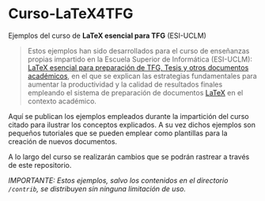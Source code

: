 # Curso-LaTeX4TFG

Ejemplos del curso de **LaTeX esencial para TFG** (ESI-UCLM)

> Estos ejemplos han sido desarrollados para el curso de enseñanzas propias impartido en la Escuela Superior de Informática (ESI-UCLM): [LaTeX esencial para preparación de TFG, Tesis y otros documentos académicos](http://visilab.etsii.uclm.es/?page_id=1468), en el que se explican las estrategias fundamentales para aumentar la productividad y la calidad de resultados finales empleando el sistema de preparación de documentos [LaTeX](https://www.latex-project.org/) en el contexto académico.

Aquí se publican los ejemplos empleados durante la impartición del curso citado para ilustrar los conceptos explicados. A su vez dichos ejemplos son pequeños tutoriales que se pueden emplear como plantillas para la creación de nuevos documentos.

A lo largo del curso se realizarán cambios que se podrán rastrear a través de este repositorio.

*IMPORTANTE: Estos ejemplos, salvo los contenidos en el directorio ``/contrib``, se distribuyen sin ninguna limitación de uso.*
